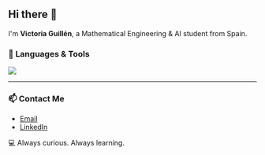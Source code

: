 ## Hi there 👋

I'm **Victoria Guillén**, a Mathematical Engineering & AI student from Spain.  

### 🧠 Languages & Tools
<p>
  <img src="https://skillicons.dev/icons?i=python,pytorch,sklearn,matlab,cs,html,css,js,git,github,linux,vscode,docker,aws,react,unity,mysql,mongodb&perline=9" />
</p>

---

### 📫 Contact Me
-  [Email](mailto:vguillentorre@gmail.com)
-  [LinkedIn](https://linkedin.com/in/victoriaguillendelatorre)

💻 Always curious. Always learning.
